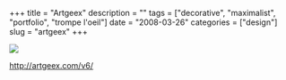 +++
title = "Artgeex"
description = ""
tags = ["decorative", "maximalist", "portfolio", "trompe l'oeil"]
date = "2008-03-26"
categories = ["design"]
slug = "artgeex"
+++


 

  <div id="screens-thumbs" class="clearfix">
    <div class="txt-center" id="design-submission"><a href="http://artgeex.com/v6/"><img id='bluga-thumbnail-772' class='bluga-thumbnail large' src='http://media.konigi.com/bluga/
wt47f2757de86b8.jpg'/></a></div>  
  </div>   
<p><a href="http://artgeex.com/v6/">http://artgeex.com/v6/</a></p>




